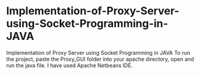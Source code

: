 # Implementation-of-Proxy-Server-using-Socket-Programming-in-JAVA
Implementation of Proxy Server using Socket Programming in JAVA
To run the project, paste the Proxy_GUI folder into your apache directory, open and run the java file.
I have used Apache Netbeans IDE.
